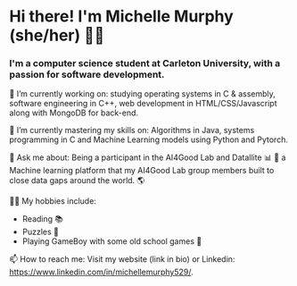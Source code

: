 # Hi there! I'm Michelle Murphy (she/her) 👩‍💻

### I'm a computer science student at Carleton University, with a passion for software development.

🔭 I’m currently working on: studying operating systems in C & assembly, software engineering in C++, web development in HTML/CSS/Javascript along with MongoDB for back-end. 

🌱 I’m currently mastering my skills on: Algorithms in Java, systems programming in C and Machine Learning models using Python and Pytorch.

💬 Ask me about: Being a participant in the AI4Good Lab and Datallite 📊 📡 a Machine learning platform that my AI4Good Lab group members built to close data gaps around the world. 🌎 

💁‍♀️ My hobbies include: 
  - Reading 📚 
  - Puzzles 🧩 
  - Playing GameBoy with some old school games 👾

📫 How to reach me: Visit my website (link in bio) or Linkedin: https://www.linkedin.com/in/michellemurphy529/.
